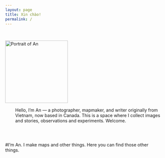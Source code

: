 ```yaml
---
layout: page
title: Xin chào!
permalink: /
---
```


<div class="d-flex align-items-center" style="max-width: 800px; margin: 0 auto; padding: 2rem 0;">
  <div style="flex-shrink: 0;">
    <img src="{{ '/assets/images/Self_with_dinosaur.jpg' | relative_url }}" alt="Portrait of An" 
         class="rounded-circle" style="width: 200px; height: 200px; object-fit: cover;">
  </div>
  <div style="margin-left: 2rem;">
    <p>Hello, I’m An — a photographer, mapmaker, and writer originally from Vietnam, now based in Canada.  
    This is a space where I collect images and stories, observations and experiments. Welcome.</p>
  </div>
</div>

#I’m An. I make maps and other things. Here you can find those other things.

